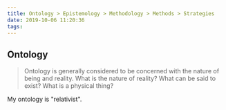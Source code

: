 ```yaml
---
title: Ontology > Epistemology > Methodology > Methods > Strategies
date: 2019-10-06 11:20:36
tags:
---
```


## Ontology

> Ontology is generally considered to be concerned with the nature of being and reality. What is the nature of reality? What can be said to exist? What is a physical thing?

My ontology is "relativist".
